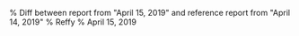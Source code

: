 % Diff between report from "April 15, 2019" and reference report from "April 14, 2019"
% Reffy
% April 15, 2019

